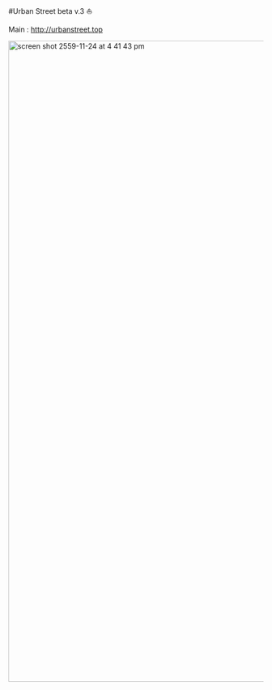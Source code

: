 #Urban Street beta v.3 :sailboat:

Main : http://urbanstreet.top

<img width="1265" alt="screen shot 2559-11-24 at 4 41 43 pm" src="https://cloud.githubusercontent.com/assets/23470045/20593424/f8cdc0f6-b264-11e6-89b3-941496a9ffc6.png">
